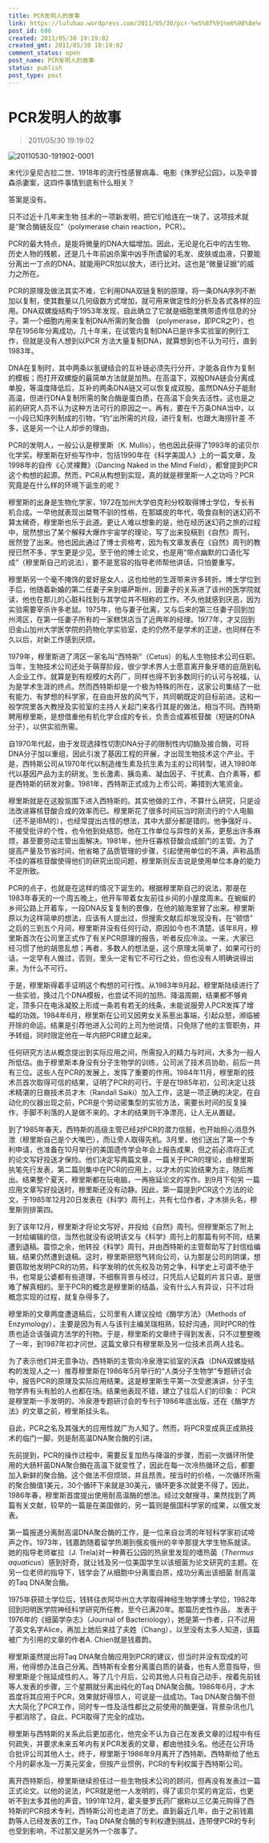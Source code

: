 ```yaml
---
title: PCR发明人的故事
link: https://lufuhao.wordpress.com/2011/05/30/pcr-%e5%8f%91%e6%98%8e%e4%ba%ba%e7%9a%84%e6%95%85%e4%ba%8b/
post_id: 606
created: 2011/05/30 19:19:02
created_gmt: 2011/05/30 10:19:02
comment_status: open
post_name: PCR发明人的故事
status: publish
post_type: post
---
```


# PCR发明人的故事

> 2011/05/30 19:19:02

 

![20110530-191902-0001](/assets/images/20110530-191902-0001.gif)

末代沙皇尼古拉二世、1918年的流行性感冒病毒、电影《侏罗纪公园》，以及辛普森杀妻案，这四件事情到底有什么相关？ 

答案是没有。 

只不过近十几年来生物 技术的一项新发明，把它们给连在一块了。这项技术就是“聚合酶链反应”（polymerase chain reaction，PCR）。 

PCR的最大特点，是能将微量的DNA大幅增加。因此，无论是化石中的古生物、历史人物的残骸，还是几十年前凶杀案中凶手所遗留的毛发、皮肤或血液，只要能分离出一丁点的DNA，就能用PCR加以放大，进行比对。这也是“微量证据”的威力之所在。 

PCR的原理及做法其实不难，它利用DNA双链复制的原理，将一条DNA序列不断加以复制，使其数量以几何级数方式增加，就可用来做定性的分析及各式各样的应用。DNA双螺旋结构于1953年发现，自此确立了它就是细胞里携带遗传信息的分子。第一个细胞内用来复制DNA所需的聚合酶 （polymerase，即PCR之P），也早在1956年分离成功。几十年来，在试管内复制DNA已是许多实验室的例行工作，但就是没有人想到以PCR 方法大量复制DNA，就算想到也不认为可行，直到1983年。 

DNA在复制时，其中两条以氢键结合的互补链必须先行分开，才能各自作为复制的模板；而打开双螺旋的最简单方法就是加热。在高温下，双股DNA链会分离成单股，等温度降低后，互补的两条DNA链又可以恢复成双股。虽然DNA分子能耐高温，但进行DNA复制所需的聚合酶是蛋白质，在高温下会失去活性。这也是之前的研究人员不认为这种方法可行的原因之一。再有，要在千万条DNA当中，以一小段已知序列制成的引物，“钓”出所需的片段，进行复制，也跟大海捞针差 不多，这是另一个让人却步的理由。 

PCR的发明人，一般公认是穆里斯（K. Mullis），他也因此获得了1993年的诺贝尔化学奖。穆里斯在好些写作中，包括1990年在《科学美国人》上的一篇文章，及1998年的自传《心灵裸舞》（Dancing Naked in the Mind Field），都曾提到PCR这个构想的起源。然而，PCR从构想到实现，真的就是穆里斯一人之功吗？PCR究竟是在什么样的环境下诞生的呢？ 

穆里斯的出身是生物化学家，1972在加州大学伯克利分校取得博士学位，专长有机合成。一早他就表现出桀骜不驯的性格，在那嬉皮的年代，吸食自制的迷幻药不算太稀奇，穆里斯也乐于此道。更让人难以想象的是，他在经历迷幻药之旅的过程中，居然想出了某个解释大爆炸宇宙学的理论，写了出来投稿到《自然》周刊， 居然登了出来。他也因此通过了博士资格考，因为有文章发表在《自然》周刊的教授已然不多，学生更是少见。至于他的博士论文，也是用“带点幽默的口语化写成”（穆里斯自己的说法），要不是宽容的指导老师帮他讲话，只怕要重写。 

穆里斯另一个毫不掩饰的爱好是女人，这也给他的生涯带来许多转折。博士学位到手后，他随着新婚的第二任妻子来到堪萨斯州，因妻子的关系进了该州的医学院就读，他也在那儿的心脏科找到与其学位并不相称的工作。不久他就感到厌恶，因为实验需要宰杀许多老鼠。1975年，他与妻子仳离，又与后来的第三任妻子回到加州湾区，在第一任妻子所有的一家糕饼店当了近两年的经理。1977年，才又回到旧金山加州大学医学院的药物化学实验室，走的仍然不是学术的正途，也同样在不久以后，对新工作感到厌烦。 

1979年，穆里斯进了湾区一家名叫“西特斯”（Cetus）的私人生物技术公司任职。当年，生物技术公司还处于萌芽阶段，很少学术界人士愿意离开象牙塔的庇荫到私人企业工作。就算是到有规模的大药厂，同样也得不到多数同行的认可与祝福，认为是学术生涯的终点。然而西特斯却是一个极为特殊的所在，这家公司集结了一批有能力、有梦想的科学家，在自由开放的风气下，共同朝既定的目标前进。这和一般学院里各大教授及实验室的主持人关起门来各行其是的做法，相当不同。西特斯聘用穆里斯，是想借重他有机化学合成的专长，负责合成寡核苷酸（短链的DNA分子），以供实验所需。 

自1970年代起，由于发现选择性切割DNA分子的限制性内切酶及接合酶，可将DNA分子加以重组，因此引发了基因工程的开展，才出现生物技术这个产业。于是，西特斯公司从1970年代以制造维生素及抗生素为主的公司转型，进入1980年代以基因产品为主的研发。生长激素、胰岛素、凝血因子、干扰素、白介素等，都是西特斯的研发对象。1981年，西特斯正式成为上市公司，筹措到大笔资金。 

穆里斯就是在这股氛围下进入西特斯的。其实他做的工作，不算什么研究，只是设法改进寡核苷酸合成的效率而已。穆里斯花了很多时间玩当时刚流行的个人电脑 （还不是IBM的），也经常提出古怪的想法，其中大部分都是错的。他争强好斗、不接受批评的个性，也令他到处结怨。他在工作单位与异性的关系，更惹出许多麻烦，甚至要劳动主管出面解决。1981年，他升任寡核苷酸合成部门的主管。为了提高产量及节省时间，他省略了品质管理的步骤，引起使用单位的不满，声称品质不佳的寡核苷酸使得他们的研究出现问题，穆里斯则反击说是使用单位本身的能力不足所致。 

PCR的点子，也就是在这样的情况下诞生的。根据穆里斯自己的说法，那是在1983年春天的一个周五晚上，他开车带着女友前往乡间的小屋度周末。在蜿蜒的乡间公路上开着车，一段DNA反复复制的景像，在他的脑海里冒了出来。穆里斯原以为这样简单的想法，应该有人提出过，但搜索文献后却发现没有。在“顿悟” 之后的三到五个月间，穆里斯并没有任何行动，原因如今也不清楚。该年8月，穆里斯首次在公司里正式作了有关PCR原理的报告，听者反应冷淡。一来，大家已经习惯了他的胡思乱想；再者，多数人的想法是，这个原理太简单了，如果可行的话，一定早有人做过，否则，里头一定有它不可行之处，但也没有人明确说得出来，为什么不可行。 

于是，穆里斯得着手证明这个构想的可行性。从1983年9月起，穆里斯陆续进行了一些实验，换过几个DNA模板，也尝试不同的加热、降温周期，结果都不够肯定，顶多只在电泳凝胶上形成一条若有若无的线条，未能说服旁人PCR发挥了增幅的功效。1984年6月，穆里斯在公司又因男女关系惹出事端，引起众怒，濒临被开除的命运。结果是引荐他进入公司的上司为他说情，只免除了他的主管职务，并予转组，同时限定他在一年内把PCR建立起来。 

任何研究方法从概念提出到实际应用之间，所需投入的精力与时间，大多为一般人所低估。由于穆里斯本身没有分子生物学的训练，公司派了技术员协助，前后一共有三位。这些人在PCR的发展上，发挥了重要的作用。1984年11月，穆里斯的技术员首次取得可信的结果，证明了PCR的可行。于是在1985年初，公司决定让技术精湛的日裔技术员才木（Randall Saiki）加入工作，这是一项正确的决定。在自动化的仪器出现之前，PCR是个劳动密集型的实验方法，需要长时间的反复操作，手脚不利落的人是做不来的。才木的结果则干净漂亮，让人无从置疑。 

到了1985年春天，西特斯的高级主管已经对PCR的潜力信服，也开始担心消息外泄（穆里斯自己是个大嘴巴），而让旁人取得先机。3月里，他们送出了第一个专利申请，也准备在10月举行的美国遗传学会年会上报告成果，但之前必须将正式的论文写好投送才保险。他们决定写两篇文章，一篇关于PCR的理论，由穆里斯执笔先行发表，第二篇则集中在PCR的应用上，以才木的实验结果为主，随后推出。结果整个夏天，穆里斯都在玩电脑，一再拖延论文的写作。到9月下旬另 一篇应用文章写好投送时，穆里斯还没有动静。因此，第一篇提到PCR这个方法的论文，于1985年12月20日发表在《科学》周刊上，共有七位作者，才木排头名，穆里斯则排第四。 

到了该年12月，穆里斯才将论文写好，并投给《自然》周刊。但穆里斯忘了附上一封给编辑的信，当然也就没有说明该文与《科学》周刊上的那篇有何不同，结果遭到退稿。震惊之余，他转投《科学》周刊，并由西特斯的主管帮助写了封信给编辑，结果仍然遭到退稿。这时，穆里斯把怒气转向公司，认为那是公司的阴谋，想要窃取他发明PCR的功劳。科学发明的优先权及功劳之争，科学史上可谓不绝于书，也常是公婆都有些道理，不细察背景与经过，只凭后人记载的片言只语，是很难了解真相的。至于PCR的概念是穆里斯的结晶，没有什么人有异议，只不过将概念实现的过程，就复杂得多了。 

穆里斯的文章两度遭退稿后，公司里有人建议投给《酶学方法》（Methods of Enzymology），主要是因为有人与该刊主编吴瑞相熟，较好沟通，同时PCR的性质也适合该强调方法学的刊物。于是，穆里斯的文章终于得到发表，只不过整整晚了一年，到1987年初才问世。这篇文章只有穆里斯及另一位技术员两人挂名。 

为了表示他们并无意争功，西特斯的主管向冷泉港实验室的沃森（DNA双螺旋结构的发现人之一）推荐穆里斯在1986年5月举行的“人类分子生物学”专题研讨会中，报告PCR的原理及实际应用结果。这是穆里斯生平第一次受邀演讲，分子生物学界有头有脸的人也都在场。结果他表现不错，建立了往后人们的印象： PCR是穆里斯一手发明的。冷泉港专题研讨会的专刊于1986年底出版，还在《酶学方法》的文章之前，穆里斯挂头名。 

自此，PCR之名及其强大的应用性就广为人知了。然而，将PCR变成真正成熟技术的临门一脚，则是耐高温DNA聚合酶的引进。 

先前提到，PCR的操作过程中，需要反复加热与降温的步骤，而前一次循环所使用的大肠杆菌DNA聚合酶在高温下就变性了，因此在每一次冷热循环之后，都要 加入新鲜的聚合酶。这个做法不但烦琐，并且昂贵。按当时的价格，一次循环所需的聚合酶值1美元，30个循环下来就是30美元，循环更多次就更不得了。因此，1986年春，穆里斯首度提出使用耐高温酶的想法。经过文献搜寻，果然找到了两篇有关文献，较早的一篇是在美国做的，另一篇则是俄国科学家的成果，以俄文发表。 

第一篇报道分离耐高温DNA聚合酶的工作，是一位来自台湾的年轻科学家初试啼声之作。1973年，钱嘉韵随着留学热潮到俄亥俄州的辛辛那提大学生物系就读。她的指导老师崔拉（J. Trela)对一种黄石公园的热泉里发现的嗜热菌（_Thermus aquaticus_）感到好奇，就让钱及另一位美国学生以该细菌为论文研究的主题。在另一位老师的指导下，钱学会了从细胞中分离蛋白质，成功分离出该细菌 耐高温的Taq DNA聚合酶。 

1975年获硕士学位后，钱转往衣阿华州立大学取得神经生物学博士学位，1982年回到阳明医学院神经科学研究所任教，至今已满20年。那篇历史性作品， 发表于1976年的《细菌学杂志》（Journal of Bacteriology），她是第一作者，只不过用了英文名字Alice，再加上她后来挂了夫姓（Chang），以至没有太多人知道，该篇被广为引用的文章的作者A. Chien就是钱嘉韵。 

穆里斯虽然提出将Taq DNA聚合酶应用到PCR的建议，但当时并没有现成的可用，他得想办法自己分离。西特斯有全套分离蛋白质的装备，也有人愿意指导，但穆里斯是个拖延成性的人。等了几个月后，公司其他人只有自己动手，按着先前钱等人发表的步骤，三个星期就分离出纯化的Taq DNA聚合酶。1986年6月，才木首度将其应用于PCR，效果就好得惊人，可说是一战成功。Taq DNA聚合酶不但大大简化了PCR工作，同时专一性及活性都比之前使用的酶更强，背景杂讯也几乎都消除了。自此，PCR取得了完全的成功。 

穆里斯与西特斯的关系此后更加恶化，他完全不认为自己在发表文章的过程中有任何疏失，并要求未来五年内有关PCR发表的文章，都由他挂头名。他还在公开场合批评公司其他人士。终于，穆里斯于1986年9月离开了西特斯。西特斯给了他五个月的薪水及一万美元奖金，但按产业惯例，PCR的专利权属于西特斯公司。 

离开西特斯后，穆里斯继续担任过一些生物技术公司的顾问，但再没有发表过一篇正式论文。以他的说法，PCR就是他一人发明的，得了诺贝尔奖的肯定后，也更听不到太多其他的声音。1991年12月，霍夫曼罗氏药厂据称以三亿美元购得了西特斯的PCR技术专利，西特斯公司也走进了历史。直到最近几年，由于之前钱嘉韵等人已经发表的工作，Taq DNA聚合酶的专利权遭到挑战，连带使PCR的专利也受到影响，不过那又是另外一个故事了。
